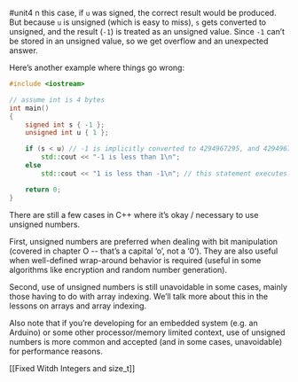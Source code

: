 #unit4
n this case, if `u` was signed, the correct result would be produced. But because `u` is unsigned (which is easy to miss), `s` gets converted to unsigned, and the result (`-1`) is treated as an unsigned value. Since `-1` can’t be stored in an unsigned value, so we get overflow and an unexpected answer.

Here’s another example where things go wrong:

```cpp
#include <iostream>

// assume int is 4 bytes
int main()
{
    signed int s { -1 };
    unsigned int u { 1 };

    if (s < u) // -1 is implicitly converted to 4294967295, and 4294967295 < 1 is false
        std::cout << "-1 is less than 1\n";
    else
        std::cout << "1 is less than -1\n"; // this statement executes

    return 0;
}
```

There are still a few cases in C++ where it’s okay / necessary to use unsigned numbers.

First, unsigned numbers are preferred when dealing with bit manipulation (covered in chapter O -- that’s a capital ‘o’, not a ‘0’). They are also useful when well-defined wrap-around behavior is required (useful in some algorithms like encryption and random number generation).

Second, use of unsigned numbers is still unavoidable in some cases, mainly those having to do with array indexing. We’ll talk more about this in the lessons on arrays and array indexing.

Also note that if you’re developing for an embedded system (e.g. an Arduino) or some other processor/memory limited context, use of unsigned numbers is more common and accepted (and in some cases, unavoidable) for performance reasons.

[[Fixed Witdh Integers and size_t]]